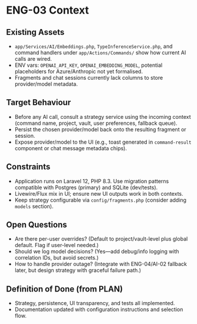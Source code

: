 # ENG-03 Context

## Existing Assets
- `app/Services/AI/Embeddings.php`, `TypeInferenceService.php`, and command handlers under `app/Actions/Commands/` show how current AI calls are wired.
- ENV vars: `OPENAI_API_KEY`, `OPENAI_EMBEDDING_MODEL`, potential placeholders for Azure/Anthropic not yet formalised.
- Fragments and chat sessions currently lack columns to store provider/model metadata.

## Target Behaviour
- Before any AI call, consult a strategy service using the incoming context (command name, project, vault, user preferences, fallback queue).
- Persist the chosen provider/model back onto the resulting fragment or session.
- Expose provider/model to the UI (e.g., toast generated in `command-result` component or chat message metadata chips).

## Constraints
- Application runs on Laravel 12, PHP 8.3. Use migration patterns compatible with Postgres (primary) and SQLite (dev/tests).
- Livewire/Flux mix in UI; ensure new UI outputs work in both contexts.
- Keep strategy configurable via `config/fragments.php` (consider adding `models` section).

## Open Questions
- Are there per-user overrides? (Default to project/vault-level plus global default. Flag if user-level needed.)
- Should we log model decisions? (Yes—add debug/info logging with correlation IDs, but avoid secrets.)
- How to handle provider outage? (Integrate with ENG-04/AI-02 fallback later, but design strategy with graceful failure path.)

## Definition of Done (from PLAN)
- Strategy, persistence, UI transparency, and tests all implemented.
- Documentation updated with configuration instructions and selection flow.
